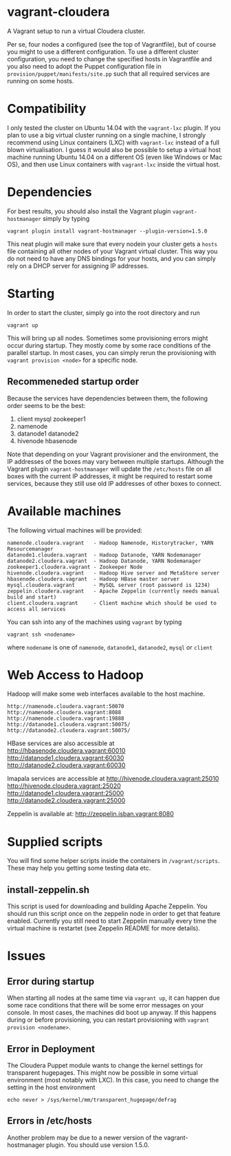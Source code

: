 # vagrant-cloudera
A Vagrant setup to run a virtual Cloudera cluster.

Per se, four nodes a configured (see the top of Vagrantfile), but of course you might to use a different configuration. To use a different cluster configuration, you need to change the specified hosts in Vagrantfile and you also need to adopt the Puppet configuration file in `provision/puppet/manifests/site.pp` such that all required services are running on some hosts.

# Compatibility

I only tested the cluster on Ubuntu 14.04 with the `vagrant-lxc` plugin. If you plan to use a big virtual cluster running on a single machine, I strongly recommend using Linux containers (LXC) with `vagrant-lxc` instead of a full blown virtualisation. I guess it would also be possible to setup a virtual host machine running Ubuntu 14.04 on a different OS (even like Windows or Mac OS), and then use Linux containers with `vagrant-lxc` inside the virtual host.

# Dependencies

For best results, you should also install the Vagrant plugin `vagrant-hostmanager` simply by typing

    vagrant plugin install vagrant-hostmanager --plugin-version=1.5.0
    
This neat plugin will make sure that every nodein your cluster gets a `hosts` file containing all other nodes of your Vagrant virtual cluster. This way you do not need to have any DNS bindings for your hosts, and you can simply rely on a DHCP server for assigning IP addresses.

# Starting

In order to start the cluster, simply go into the root directory and run

    vagrant up
    
This will bring up all nodes. Sometimes some provisioning errors might occur during startup. They mostly come by some race conditions of the parallel startup. In most cases, you can simply rerun the provisioning with `vagrant provision <node>` for a specific node.

## Recommeneded startup order

Because the services have dependencies between them, the following order seems to be the best:

  1. client mysql zookeeper1
  2. namenode
  3. datanode1 datanode2
  4. hivenode hbasenode
  
Note that depending on your Vagrant provisioner and the environment, the IP addresses of the boxes may vary between multiple startups. Although the Vagrant plugin `vagrant-hostmanager` will update the `/etc/hosts` file on all boxes with the current IP addresses, it might be required to restart some services, because they still use old IP addresses of other boxes to connect.

# Available machines

The following virtual machines will be provided:

    namenode.cloudera.vagrant   - Hadoop Namenode, Historytracker, YARN Resourcemanager
    datanode1.cloudera.vagrant  - Hadoop Datanode, YARN Nodemanager
    datanode2.cloudera.vagrant  - Hadoop Datanode, YARN Nodemanager
    zookeeper1.cloudera.vagrant - Zookeeper Node
    hivenode.cloudera.vagrant   - Hadoop Hive server and MetaStore server
    hbasenode.cloudera.vagrant  - Hadoop HBase master server
    mysql.cloudera.vagrant      - MySQL server (root password is 1234)
    zeppelin.cloudera.vagrant   - Apache Zeppelin (currently needs manual build and start)
    client.cloudera.vagrant     - Client machine which should be used to access all services
    
You can ssh into any of the machines using `vagrant` by typing

    vagrant ssh <nodename>
    
where `nodename` is one of `namenode`, `datanode1`, `datanode2`, `mysql` or `client` 
    

# Web Access to Hadoop

Hadoop will make some web interfaces available to the host machine.

    http://namenode.cloudera.vagrant:50070
    http://namenode.cloudera.vagrant:8088
    http://namenode.cloudera.vagrant:19888
    http://datanode1.cloudera.vagrant:50075/
    http://datanode2.cloudera.vagrant:50075/

HBase services are also accessible at
    http://hbasenode.cloudera.vagrant:60010
    http://datanode1.cloudera.vagrant:60030
    http://datanode2.cloudera.vagrant:60030

Imapala services are accessible at
    http://hivenode.cloudera.vagrant:25010
    http://hivenode.cloudera.vagrant:25020
    http://datanode1.cloudera.vagrant:25000
    http://datanode2.cloudera.vagrant:25000
    
Zeppelin is available at:
    http://zeppelin.isban.vagrant:8080 

# Supplied scripts

You will find some helper scripts inside the containers in `/vagrant/scripts`. These may help you getting some testing data etc.

## install-zeppelin.sh

This script is used for downloading and building Apache Zeppelin. You should run this script once on the zeppelin node in order to get that feature enabled. Currently you still need to start Zeppelin manually every time the virtual machine is restartet (see Zeppelin README for more details).

# Issues

## Error during startup

When starting all nodes at the same time via `vagrant up`, it can happen due some race conditions that there will be some error messages on your console. In most cases, the machines did boot up anyway. If this happens during or before provisioning, you can restart provisioning with `vagrant provision <nodename>`. 

## Error in Deployment
The Cloudera Puppet module wants to change the kernel settings for transparent hugepages. This might now be possible in some virtual environment (most notably with LXC). In this case, you need to change the setting in the host environment

    echo never > /sys/kernel/mm/transparent_hugepage/defrag

## Errors in /etc/hosts
Another problem may be due to a newer version of the vagrant-hostmanager plugin. You should use version 1.5.0.


